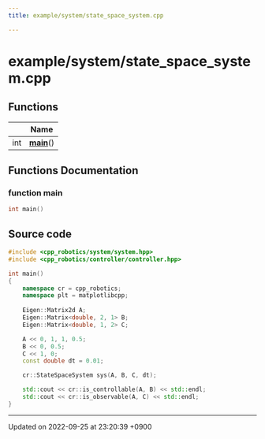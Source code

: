 ```yaml
---
title: example/system/state_space_system.cpp

---
```


# example/system/state_space_system.cpp



## Functions

|                | Name           |
| -------------- | -------------- |
| int | **[main](/cpp_robotics/doxybook/Files/state__space__system_8cpp/#function-main)**() |


## Functions Documentation

### function main

```cpp
int main()
```




## Source code

```cpp
#include <cpp_robotics/system/system.hpp>
#include <cpp_robotics/controller/controller.hpp>

int main()
{
    namespace cr = cpp_robotics;
    namespace plt = matplotlibcpp;
    
    Eigen::Matrix2d A;
    Eigen::Matrix<double, 2, 1> B;
    Eigen::Matrix<double, 1, 2> C;

    A << 0, 1, 1, 0.5;
    B << 0, 0.5;
    C << 1, 0;
    const double dt = 0.01;

    cr::StateSpaceSystem sys(A, B, C, dt);

    std::cout << cr::is_controllable(A, B) << std::endl;
    std::cout << cr::is_observable(A, C) << std::endl;
}
```


-------------------------------

Updated on 2022-09-25 at 23:20:39 +0900
